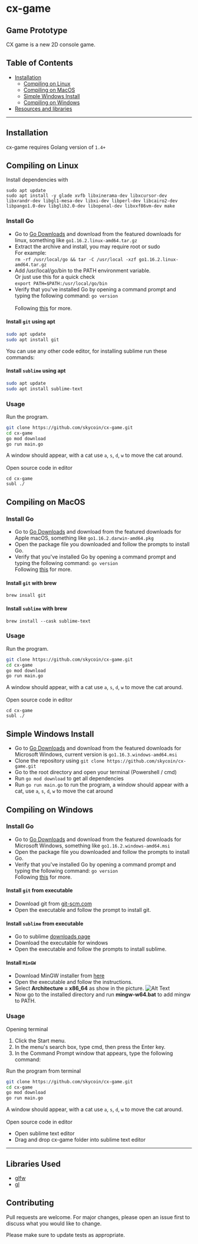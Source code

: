 # cx-game
Game Prototype
---

CX game is a new 2D console game.

## Table of Contents

   * [Installation](#installation)
      * [Compiling on Linux](#compiling-on-linux)
      * [Compiling on MacOS](#compiling-on-macos)
      * [Simple Windows Install](#simple-windows-install)
      * [Compiling on Windows](#compiling-on-windows)
   * [Resources and libraries](#libraries-used)

---
## Installation
cx-game requires Golang version of `1.4+`

## Compiling on Linux
Install dependencies with
```
sudo apt update
sudo apt install -y glade xvfb libxinerama-dev libxcursor-dev libxrandr-dev libgl1-mesa-dev libxi-dev libperl-dev libcairo2-dev libpango1.0-dev libglib2.0-dev libopenal-dev libxxf86vm-dev make

```
### Install Go
* Go to [Go Downloads](https://golang.org/dl/) and download from the featured downloads for linux, something like `go1.16.2.linux-amd64.tar.gz`
* Extract the archive and install, you may require root or sudo \
For example: \
   ```rm -rf /usr/local/go && tar -C /usr/local -xzf go1.16.2.linux-amd64.tar.gz```
* Add /usr/local/go/bin to the PATH environment variable. \
Or just use this for a quick check \
```export PATH=$PATH:/usr/local/go/bin```
* Verify that you've installed Go by opening a command prompt and typing the following command: `go version`\
\
Following [this](https://golang.org/doc/install) for more.

#### Install `git` using apt

```bash
sudo apt update
sudo apt install git
```
You can use any other code editor, for installing sublime run these commands:
#### Install `sublime` using apt
```bash
sudo apt update
sudo apt install sublime-text
```

### Usage
Run the program.
```bash
git clone https://github.com/skycoin/cx-game.git
cd cx-game
go mod download
go run main.go
```
A window should appear, with a cat use `a`, `s`, `d`, `w` to move the cat around.\
\
Open source code in editor
```!bash
cd cx-game
subl ./
```

## Compiling on MacOS
### Install Go
* Go to [Go Downloads][golang] and download from the featured downloads for Apple macOS, something like `go1.16.2.darwin-amd64.pkg`
* Open the package file you downloaded and follow the prompts to install Go.
* Verify that you've installed Go by opening a command prompt and typing the following command: `go version`\
Following [this](https://golang.org/doc/install) for more.

#### Install `git` with brew

```!bash
brew insall git
```

#### Install `sublime` with brew
```!bash
brew install --cask sublime-text
```

### Usage
Run the program.
```bash
git clone https://github.com/skycoin/cx-game.git
cd cx-game
go mod download
go run main.go
```
A window should appear, with a cat use `a`, `s`, `d`, `w` to move the cat around.\
\
Open source code in editor
```!bash
cd cx-game
subl ./
```

## Simple Windows Install
* Go to [Go Downloads][golang] and download from the featured downloads for Microsoft Windows, current version is `go1.16.3.windows-amd64.msi`
* Clone the repository using `git clone https://github.com/skycoin/cx-game.git`
* Go to the root directory and open your terminal (Powershell / cmd)
* Run `go mod download` to get all dependencies
* Run `go run main.go` to run the program, a window should appear with a cat, use `a`, `s`, `d`, `w` to move the cat around

## Compiling on Windows
### Install Go
* Go to [Go Downloads][golang] and download from the featured downloads for Microsoft Windows, something like `go1.16.2.windows-amd64.msi`
* Open the package file you downloaded and follow the prompts to install Go.
* Verify that you've installed Go by opening a command prompt and typing the following command: `go version`\
Following [this](https://golang.org/doc/install) for more.

#### Install `git` from executable
* Download git from [git-scm.com][git-scm]
* Open the executable and follow the prompt to install git.

#### Install `sublime` from executable
* Go to sublime [downloads page][sublimetext]
* Download the executable for windows
* Open the executable and follow the prompts to install sublime.

#### Install `MinGW`
* Download MinGW installer from [here][mingw_online]
* Open the executable and follow the instructions.
* Select **Architecture = x86_64** as show in the picture. ![Alt Text](.github/images/mingw.png)
* Now go to the installed directory and run **mingw-w64.bat** to add mingw to PATH.

### Usage
Opening terminal
1. Click the Start menu.
2. In the menu's search box, type cmd, then press the Enter key.
3. In the Command Prompt window that appears, type the following command:

Run the program from terminal
```bash
git clone https://github.com/skycoin/cx-game.git
cd cx-game
go mod download
go run main.go
```
A window should appear, with a cat use `a`, `s`, `d`, `w` to move the cat around.\
\
Open source code in editor
* Open sublime text editor
* Drag and drop cx-game folder into sublime text editor

---

## Libraries Used

- [glfw](github.com/go-gl/glfw/v3.3/glfw)
- [gl](github.com/go-gl/gl/v2.1/gl)



## Contributing
Pull requests are welcome. For major changes, please open an issue first to discuss what you would like to change.

Please make sure to update tests as appropriate.

<!-- Links -->
<!-- Usage: [Your text][link variable] -->
[golang]:https://golang.org/dl/
[git-scm]:https://git-scm.com/download/win
[sublimetext]:https://www.sublimetext.com/3
[mingw_online]:https://sourceforge.net/projects/mingw-w64/files/Toolchains%20targetting%20Win32/Personal%20Builds/mingw-builds/installer/mingw-w64-install.exe
